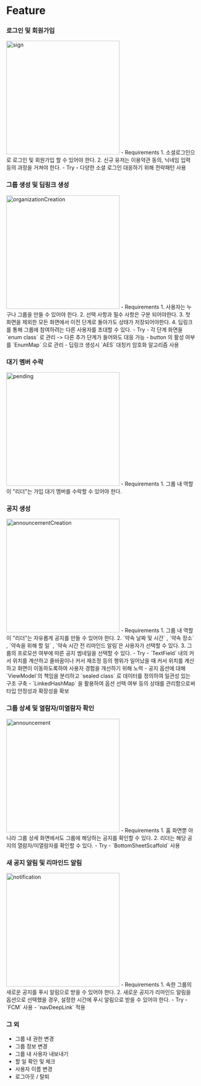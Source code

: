 # Feature

### 로그인 및 회원가입

<img alt="sign" src="https://github.com/user-attachments/assets/07d9039c-29f4-43e5-b97b-1e6940b11f3c"  width="300" />
- Requirements
    1. 소셜로그인으로 로그인 및 회원가입 할 수 있어야 한다.
    2. 신규 유저는 이용약관 동의, 닉네임 입력 등의 과정을 거쳐야 한다.
- Try
    - 다양한 소셜 로그인 대응하기 위해 전략패턴 사용

### 그룹 생성 및 딥링크 생성

<img alt="organizationCreation" src="https://github.com/user-attachments/assets/85405aba-d320-493e-80f4-ca720789ce0f"  width="300" />
- Requirements
    1. 사용자는 누구나 그룹을 만들 수 있어야 한다.   
    2. 선택 사항과 필수 사항은 구분 되어야한다.
    3. 첫 화면을 제외한 모든 화면에서 이전 단계로 돌아가도 상태가 저장되어야한다.
    4. 딥링크를 통해 그룹에 참여하려는 다른 사용자를 초대할 수 있다.
- Try
    - 각 단계 화면을 `enum class` 로 관리 -> 다른 추가 단계가 들어와도 대응 가능
    - button 의 활성 여부를 `EnumMap` 으로 관리
    - 딥링크 생성시 `AES` 대칭키 암호화 알고리즘 사용


### 대기 멤버 수락

<img alt="pending" src="https://github.com/user-attachments/assets/713b04a6-e62d-443a-92e6-31f23e0b796f"  width="300" />
- Requirements
    1. 그룹 내 역할이 "리더"는 가입 대기 멤버를 수락할 수 있어야 한다.


### 공지 생성

<img alt="announcementCreation" src="https://github.com/user-attachments/assets/419db9db-5d8f-41a8-a5ea-d35920c00481"  width="300" />
- Requirements
    1. 그룹 내 역할이 "리더"는 자유롭게 공지를 만들 수 있어야 한다.   
    2. `약속 날짜 및 시간` , `약속 장소` , `약속을 위해 할 일` , `약속 시간 전 리마인드 알림`은 사용자가 선택할 수 있다.
    3. 그룹의 프로모션 여부에 따른 공지 썸네일을 선택할 수 있다.
- Try
    - `TextField` 내의 커서 위치를 계산하고 줄바꿈이나 커서 재조정 등의 행위가 일어났을 때 커서 위치를 계산하고 화면이 이동하도록하여 사용자 경험을 개선하기 위해 노력
    - 공지 옵션에 대해 `ViewModel`의 책임을 분리하고 `sealed class` 로 데이터를 정의하여 일관성 있는 구조 구축
    - `LinkedHashMap` 을 활용하여 옵션 선택 여부 등의 상태를 관리함으로써 타입 안정성과 확장성을 확보


### 그룹 상세 및 열람자/미열람자 확인

<img alt="announcement" src="https://github.com/user-attachments/assets/a213c97d-17ec-4725-b3ef-65a0a6bcb754"  width="300" />
- Requirements
    1. 홈 화면뿐 아니라 그룹 상세 화면에서도 그룹에 해당하는 공지를 확인할 수 있다.
    2. 리더는 해당 공지의 열람자/미열람자를 확인할 수 있다.
- Try
    - `BottomSheetScaffold` 사용

### 새 공지 알림 및 리마인드 알림
<img alt="notification" src="https://github.com/user-attachments/assets/f13db485-ea51-4836-acd7-0de41334777a"  width="300" />
- Requirements
    1. 속한 그룹의 새로운 공지를 푸시 알림으로 받을 수 있어야 한다.
    2. 새로운 공지가 리마인드 알림을 옵션으로 선택했을 경우, 설정한 시간에 푸시 알림으로 받을 수 있어야 한다.
- Try
    - `FCM` 사용
    - `navDeepLink` 적용


### 그 외
- 그룹 내 권한 변경
- 그룹 정보 변경
- 그룹 내 사용자 내보내기
- 할 일 확인 및 체크
- 사용자 이름 변경
- 로그아웃 / 탈퇴